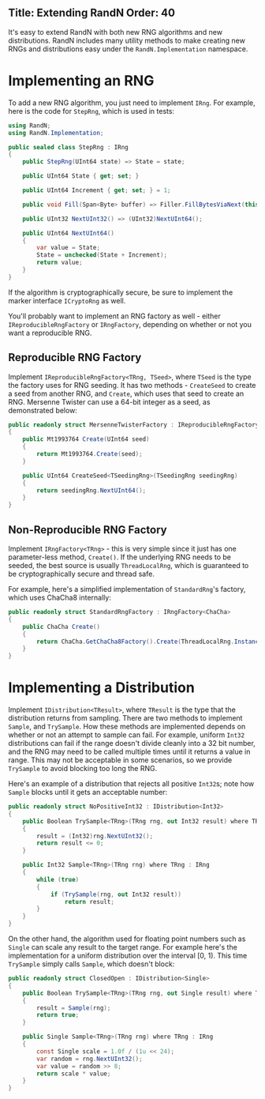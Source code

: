 Title: Extending RandN
Order: 40
---

It's easy to extend RandN with both new RNG algorithms and new distributions. RandN includes many
utility methods to make creating new RNGs and distributions easy under the `RandN.Implementation`
namespace.

# Implementing an RNG

To add a new RNG algorithm, you just need to implement `IRng`.
For example, here is the code for `StepRng`, which is used in tests:

``` csharp
using RandN;
using RandN.Implementation;

public sealed class StepRng : IRng
{
    public StepRng(UInt64 state) => State = state;

    public UInt64 State { get; set; }

    public UInt64 Increment { get; set; } = 1;

    public void Fill(Span<Byte> buffer) => Filler.FillBytesViaNext(this, buffer);

    public UInt32 NextUInt32() => (UInt32)NextUInt64();

    public UInt64 NextUInt64()
    {
        var value = State;
        State = unchecked(State + Increment);
        return value;
    }
}
```

If the algorithm is cryptographically secure, be sure to implement the marker interface
`ICryptoRng` as well.

You'll probably want to implement an RNG factory as well - either `IReproducibleRngFactory` or
`IRngFactory`, depending on whether or not you want a reproducible RNG.

## Reproducible RNG Factory

Implement `IReproducibleRngFactory<TRng, TSeed>`, where `TSeed` is the type the factory uses for
RNG seeding. It has two methods - `CreateSeed` to create a seed from another RNG, and `Create`,
which uses that seed to create an RNG. Mersenne Twister can use a 64-bit integer as a seed, as
demonstrated below:

``` csharp
public readonly struct MersenneTwisterFactory : IReproducibleRngFactory<Mt1993764, UInt64>
{
    public Mt1993764 Create(UInt64 seed)
    {
        return Mt1993764.Create(seed);
    }

    public UInt64 CreateSeed<TSeedingRng>(TSeedingRng seedingRng)
    {
        return seedingRng.NextUInt64();
    }
}
```

## Non-Reproducible RNG Factory

Implement `IRngFactory<TRng>` - this is very simple since it just has one parameter-less method,
`Create()`. If the underlying RNG needs to be seeded, the best source is usually `ThreadLocalRng`,
which is guaranteed to be cryptographically secure and thread safe.

For example, here's a simplified implementation of `StandardRng`'s factory, which uses ChaCha8
internally:

``` csharp
public readonly struct StandardRngFactory : IRngFactory<ChaCha>
{
    public ChaCha Create()
    {
        return ChaCha.GetChaCha8Factory().Create(ThreadLocalRng.Instance);
    }
}
```

# Implementing a Distribution

Implement `IDistribution<TResult>`, where `TResult` is the type that the distribution returns
from sampling. There are two methods to implement `Sample`, and `TrySample`. How these methods are
implemented depends on whether or not an attempt to sample can fail. For example, uniform `Int32`
distributions can fail if the range doesn't divide cleanly into a 32 bit number, and the RNG may
need to be called multiple times until it returns a value in range. This may not be acceptable in
some scenarios, so we provide `TrySample` to avoid blocking too long the RNG.

Here's an example of a distribution that rejects all positive `Int32`s; note how `Sample` blocks
until it gets an acceptable number:

``` csharp
public readonly struct NoPositiveInt32 : IDistribution<Int32>
{
    public Boolean TrySample<TRng>(TRng rng, out Int32 result) where TRng : IRng
    {
        result = (Int32)rng.NextUInt32();
        return result <= 0;
    }

    public Int32 Sample<TRng>(TRng rng) where TRng : IRng
    {
        while (true)
        {
            if (TrySample(rng, out Int32 result))
                return result;
        }
    }
}
```

On the other hand, the algorithm used for floating point numbers such as `Single` can scale
any result to the target range. For example here's the implementation for a uniform distribution
over the interval [0, 1). This time `TrySample` simply calls `Sample`, which doesn't block:

``` csharp
public readonly struct ClosedOpen : IDistribution<Single>
{
    public Boolean TrySample<TRng>(TRng rng, out Single result) where TRng : IRng
    {
        result = Sample(rng);
        return true;
    }

    public Single Sample<TRng>(TRng rng) where TRng : IRng
    {
        const Single scale = 1.0f / (1u << 24);
        var random = rng.NextUInt32();
        var value = random >> 8;
        return scale * value;
    }
}
```
